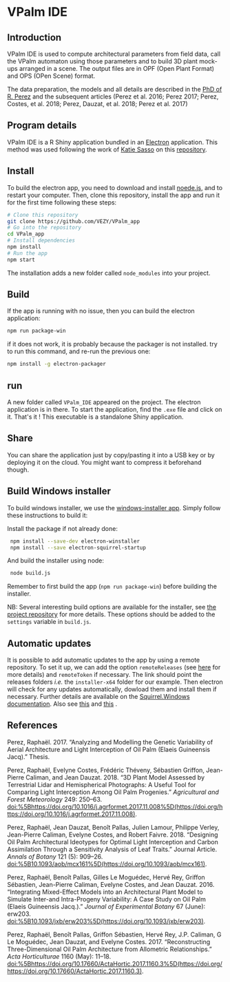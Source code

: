 
<!-- README.md is generated from README.Rmd. Please edit that file -->
VPalm IDE
=========

Introduction
------------

VPalm IDE is used to compute architectural parameters from field data, call the VPalm automaton using those parameters and to build 3D plant mock-ups arranged in a scene. The output files are in OPF (Open Plant Format) and OPS (OPen Scene) format.

The data preparation, the models and all details are described in the [PhD of R. Perez](https://www.researchgate.net/publication/318351549_Analyzing_and_modelling_the_genetic_variability_of_aerial_architecture_and_light_interception_of_the_oil_palm_Elaeis_guineensis_Jacq?_sg=KZ3K7bz0sNnV3iRwaYehauoZ0rn6Lc0MDO3O3tyXR-j9QzT4ODe9zb6ySgPOAXzoJhHXloiAo7CA5SYE8TsD7dd3SldfET7k8Iy-CuKf.cKm7AfKFCz6-jBiO4jl27VWnrz_HvA_KI0RNwUQgIQfQzoL2Dj9HLol3pv95Qb9vzkq7AoICAb4IH77DV3rgAQ) and the subsequent articles (Perez et al. 2016; Perez 2017; Perez, Costes, et al. 2018; Perez, Dauzat, et al. 2018; Perez et al. 2017)

Program details
---------------

VPalm IDE is a R Shiny application bundled in an [Electron](https://electronjs.org/) application. This method was used following the work of [Katie Sasso](https://github.com/ksasso) on this [repository](https://github.com/ksasso/Electron_ShinyApp_Deployment).

Install
-------

To build the electron app, you need to download and install [noede.js](https://nodejs.org/en/download/), and to restart your computer. Then, clone this repository, install the app and run it for the first time following these steps:

``` bash
# Clone this repository
git clone https://github.com/VEZY/VPalm_app
# Go into the repository
cd VPalm_app
# Install dependencies
npm install
# Run the app
npm start
```

The installation adds a new folder called `node_modules` into your project.

Build
-----

If the app is running with no issue, then you can build the electron application:

``` bash
npm run package-win
```

if it does not work, it is probably because the packager is not installed. try to run this command, and re-run the previous one:

``` bash
npm install -g electron-packager
```

run
---

A new folder called `VPalm_IDE` appeared on the project. The electron application is in there. To start the application, find the `.exe` file and click on it. That's it ! This executable is a standalone Shiny application.

Share
-----

You can share the application just by copy/pasting it into a USB key or by deploying it on the cloud. You might want to compress it beforehand though.

Build Windows installer
-----------------------

To build windows installer, we use the [windows-installer app](https://github.com/electron/windows-installer). Simply follow these instructions to build it:

Install the package if not already done:

``` bash
 npm install --save-dev electron-winstaller
 npm install --save electron-squirrel-startup
```

And build the installer using node:

``` bash
 node build.js
```

Remember to first build the app (`npm run package-win`) before building the installer.

NB: Several interesting build options are available for the installer, see [the project repository](https://github.com/electron/windows-installer) for more details. These options should be added to the `settings` variable in `build.js`.

Automatic updates
-----------------

It is possible to add automatic updates to the app by using a remote repository. To set it up, we can add the option `remoteReleases` (see [here](https://github.com/electron/windows-installer) for more details) and `remoteToken` if necessary. The link should point the releases folders *i.e.* the `installer-x64` folder for our example. Then electron will check for any updates automatically, dowload them and install them if necessary. Further details are available on the [Squirrel.Windows documentation](https://github.com/Squirrel/Squirrel.Windows/blob/master/docs/readme.md). Also see [this](https://stackoverflow.com/questions/42749972/how-to-make-a-simple-updater-for-electron-application) and [this](https://gist.github.com/Slauta/5b2bcf9fa1f6f6a9443aa6b447bcae05) .

References
----------

Perez, Raphaël. 2017. “Analyzing and Modelling the Genetic Variability of Aerial Architecture and Light Interception of Oil Palm (Elaeis Guineensis Jacq).” Thesis.

Perez, Raphaël, Evelyne Costes, Frédéric Théveny, Sébastien Griffon, Jean-Pierre Caliman, and Jean Dauzat. 2018. “3D Plant Model Assessed by Terrestrial Lidar and Hemispherical Photographs: A Useful Tool for Comparing Light Interception Among Oil Palm Progenies.” *Agricultural and Forest Meteorology* 249: 250–63. <doi:%5Bhttps://doi.org/10.1016/j.agrformet.2017.11.008%5D(https://doi.org/https://doi.org/10.1016/j.agrformet.2017.11.008)>.

Perez, Raphaël, Jean Dauzat, Benoît Pallas, Julien Lamour, Philippe Verley, Jean-Pierre Caliman, Evelyne Costes, and Robert Faivre. 2018. “Designing Oil Palm Architectural Ideotypes for Optimal Light Interception and Carbon Assimilation Through a Sensitivity Analysis of Leaf Traits.” Journal Article. *Annals of Botany* 121 (5): 909–26. <doi:%5B10.1093/aob/mcx161%5D(https://doi.org/10.1093/aob/mcx161)>.

Perez, Raphaël, Benoît Pallas, Gilles Le Moguédec, Hervé Rey, Griffon Sébastien, Jean-Pierre Caliman, Evelyne Costes, and Jean Dauzat. 2016. “Integrating Mixed-Effect Models into an Architectural Plant Model to Simulate Inter-and Intra-Progeny Variability: A Case Study on Oil Palm (Elaeis Guineensis Jacq.).” *Journal of Experimental Botany* 67 (June): erw203. <doi:%5B10.1093/jxb/erw203%5D(https://doi.org/10.1093/jxb/erw203)>.

Perez, Raphaël, Benoît Pallas, Griffon Sébastien, Hervé Rey, J.P. Caliman, G Le Moguédec, Jean Dauzat, and Evelyne Costes. 2017. “Reconstructing Three-Dimensional Oil Palm Architecture from Allometric Relationships.” *Acta Horticulturae* 1160 (May): 11–18. <doi:%5Bhttps://doi.org/10.17660/ActaHortic.2017.1160.3%5D(https://doi.org/https://doi.org/10.17660/ActaHortic.2017.1160.3)>.
